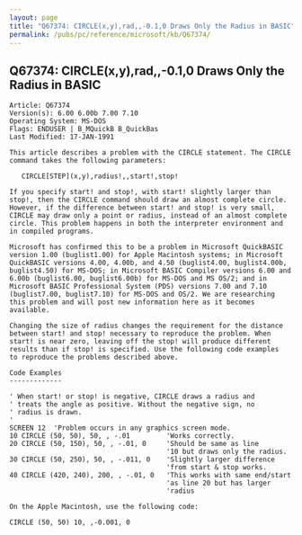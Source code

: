 ```yaml
---
layout: page
title: "Q67374: CIRCLE(x,y),rad,,-0.1,0 Draws Only the Radius in BASIC"
permalink: /pubs/pc/reference/microsoft/kb/Q67374/
---
```


## Q67374: CIRCLE(x,y),rad,,-0.1,0 Draws Only the Radius in BASIC

	Article: Q67374
	Version(s): 6.00 6.00b 7.00 7.10
	Operating System: MS-DOS
	Flags: ENDUSER | B_MQuickB B_QuickBas
	Last Modified: 17-JAN-1991
	
	This article describes a problem with the CIRCLE statement. The CIRCLE
	command takes the following parameters:
	
	   CIRCLE[STEP](x,y),radius!,,start!,stop!
	
	If you specify start! and stop!, with start! slightly larger than
	stop!, then the CIRCLE command should draw an almost complete circle.
	However, if the difference between start! and stop! is very small,
	CIRCLE may draw only a point or radius, instead of an almost complete
	circle. This problem happens in both the interpreter environment and
	in compiled programs.
	
	Microsoft has confirmed this to be a problem in Microsoft QuickBASIC
	version 1.00 (buglist1.00) for Apple Macintosh systems; in Microsoft
	QuickBASIC versions 4.00, 4.00b, and 4.50 (buglist4.00, buglist4.00b,
	buglist4.50) for MS-DOS; in Microsoft BASIC Compiler versions 6.00 and
	6.00b (buglist6.00, buglist6.00b) for MS-DOS and MS OS/2; and in
	Microsoft BASIC Professional System (PDS) versions 7.00 and 7.10
	(buglist7.00, buglist7.10) for MS-DOS and OS/2. We are researching
	this problem and will post new information here as it becomes
	available.
	
	Changing the size of radius changes the requirement for the distance
	between start! and stop! necessary to reproduce the problem. When
	start! is near zero, leaving off the stop! will produce different
	results than if stop! is specified. Use the following code examples
	to reproduce the problems described above.
	
	Code Examples
	-------------
	
	' When start! or stop! is negative, CIRCLE draws a radius and
	' treats the angle as positive. Without the negative sign, no
	' radius is drawn.
	'
	SCREEN 12  'Problem occurs in any graphics screen mode.
	10 CIRCLE (50, 50), 50, , -.01         'Works correctly.
	20 CIRCLE (50, 150), 50, , -.01, 0     'Should be same as line
	                                       '10 but draws only the radius.
	30 CIRCLE (50, 250), 50, , -.011, 0    'Slightly larger difference
	                                       'from start & stop works.
	40 CIRCLE (420, 240), 200, , -.01, 0   'This works with same end/start
	                                       'as line 20 but has larger
	                                       'radius
	
	On the Apple Macintosh, use the following code:
	
	CIRCLE (50, 50) 10, ,-0.001, 0
